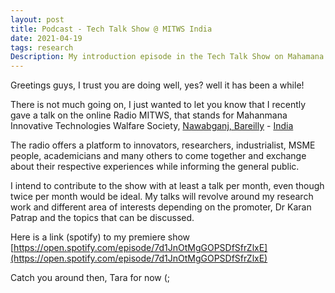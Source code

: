 ```yaml
---
layout: post
title: Podcast - Tech Talk Show @ MITWS India
date: 2021-04-19
tags: research   
Description: My introduction episode in the Tech Talk Show on Mahamana Inovative Technologies Welfare Society,Nawabganj, Bareilly.
---
```



Greetings guys, I trust you are doing well, yes? well it has been a while!

There is not much going on, I just wanted to let you know that I recently gave a talk on the online Radio
MITWS, that stands for Mahanmana Innovative Technologies Walfare Society, [Nawabganj, Bareilly](https://en.wikipedia.org/wiki/Nawabganj,_Bareilly) - [India](https://en.wikipedia.org/wiki/India) 

The radio offers a platform to innovators, researchers, industrialist, MSME people, academicians and many others to come together and exchange about their 
respective experiences while informing the general public. 

I intend to contribute to the show with at least a talk per month, even though twice per month would be ideal. My talks will revolve around my research work and 
different area of interests depending on the promoter, Dr Karan Patrap and the topics that can be discussed.

Here is a link (spotify) to my premiere show [https://open.spotify.com/episode/7d1JnOtMgGOPSDfSfrZlxE](https://open.spotify.com/episode/7d1JnOtMgGOPSDfSfrZlxE) 


Catch you around then, Tara for now (;
